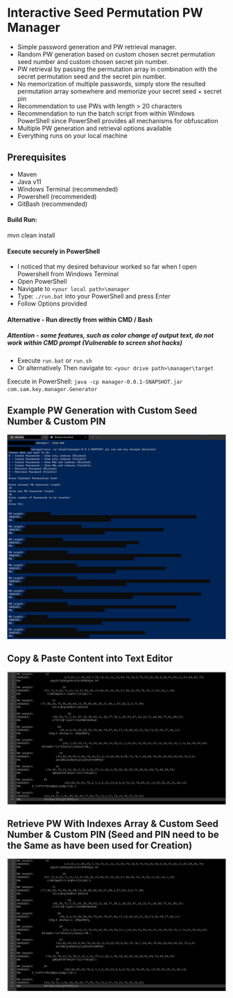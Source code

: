 # Interactive Seed Permutation PW Manager

- Simple password generation and PW retrieval manager.
- Random PW generation based on custom chosen secret permutation seed number and custom chosen secret pin number.
- PW retrieval by passing the permutation array in combination with the secret permutation seed and the secret pin number.
- No memorization of multiple passwords, simply store the resulted permutation array somewhere and memorize your secret seed + secret pin
- Recommendation to use PWs with length > 20 characters
- Recommendation to run the batch script from within Windows PowerShell since PowerShell provides all mechanisms for obfuscation
- Multiple PW generation and retrieval options available
- Everything runs on your local machine

## Prerequisites

- Maven
- Java v11
- Windows Terminal (recommended)
- Powershell (recommended)
- GitBash (recommended)

#### Build Run:

mvn clean install

#### Execute securely in PowerShell

- I noticed that my desired behaviour worked so far when I open Powershell from Windows Terminal
- Open PowerShell
- Navigate to `<your local path>\manager`
- Type: `./run.bat` into your PowerShell and press Enter
- Follow Options provided

#### Alternative - Run directly from within CMD / Bash

##### Attention - some features, such as color change of output text, do not work within CMD prompt (Vulnerable to screen shot hacks)

- Execute `run.bat` or `run.sh`
- Or alternatively
  Then navigate to:
  `<your drive path>\manager\target`

Execute in PowerShell:
`java -cp manager-0.0.1-SNAPSHOT.jar com.sam.key.manager.Generator`

## Example PW Generation with Custom Seed Number & Custom PIN

![Index Generation](/misc/00_pw_generation.jpg "Masked PW and Index Generation")

## Copy & Paste Content into Text Editor

![Index Generation](/misc/01_pw_unmasked.jpg "Copy and Paste Content into Text Editor")

## Retrieve PW With Indexes Array & Custom Seed Number & Custom PIN (Seed and PIN need to be the Same as have been used for Creation)

![Index Generation](/misc/01_pw_unmasked.jpg "Copy and Paste Content into Text Editor")
